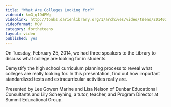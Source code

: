 ```yaml
---
title: "What Are Colleges Looking for?"
videoid: kmG_q1DdFWg
videolink: http://tonks.darienlibrary.org/1/archives/video/teens/20140225_what_colleges_look_for.mov
videoformat: MOV
category: fortheteens
layout: video
published: yes
---
```


On Tuesday, February 25, 2014, we had three speakers to the Library to discuss what college are looking for in students.

Demystify the high school curriculum planning process to reveal what colleges are really looking for. In this presentation, find out how important standardized tests and extracurricular activities really are.

Presented by Lee Gowen Marine and Lisa Nelson of Dunbar Educational Consultants and Lily Scheyhing, a tutor, teacher, and Program Director at Summit Educational Group.